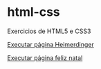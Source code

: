 # html-css
 Exercicios de HTML5 e CSS3

<a href="https://gustavobrandaoo.github.io/html-css/paginaHeimer/" target="_blank">Executar página Heimerdinger</a>

<a href="https://gustavobrandaoo.github.io/html-css/paginaNatal/" target="_blank">Executar página feliz natal</a>